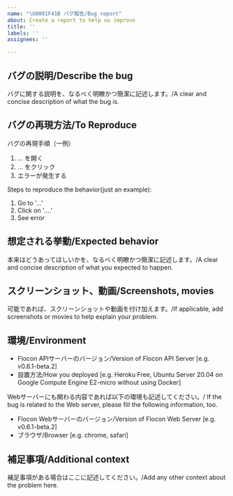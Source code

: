 ```yaml
---
name: "\U0001F41B バグ報告/Bug report"
about: Create a report to help us improve
title: ''
labels: ''
assignees: ''

---
```


## バグの説明/Describe the bug

バグに関する説明を、なるべく明瞭かつ簡潔に記述します。/A clear and concise description of what the bug is.

## バグの再現方法/To Reproduce

バグの再現手順（一例）
1. … を開く
2. … をクリック
3. エラーが発生する

Steps to reproduce the behavior(just an example):
1. Go to '...'
2. Click on '....'
3. See error

## 想定される挙動/Expected behavior

本来はどうあってほしいかを、なるべく明瞭かつ簡潔に記述します。/A clear and concise description of what you expected to happen.

## スクリーンショット、動画/Screenshots, movies

可能であれば、スクリーンショットや動画を付け加えます。/If applicable, add screenshots or movies to help explain your problem.

## 環境/Environment

 - Flocon APIサーバーのバージョン/Version of Flocon API Server [e.g. v0.6.1-beta.2]
 - 設置方法/How you deployed [e.g. Heroku Free, Ubuntu Server 20.04 on Google Compute Engine E2-micro without using Docker]

Webサーバーにも関わる内容であれば以下の環境も記述してください。/ If the bug is related to the Web server, please fill the following information, too.

 - Flocon Webサーバーのバージョン/Version of Flocon Web Server [e.g. v0.6.1-beta.2]
 - ブラウザ/Browser [e.g. chrome, safari]

## 補足事項/Additional context

補足事項がある場合はここに記述してください。/Add any other context about the problem here.
